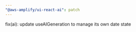 ```yaml
---
"@aws-amplify/ui-react-ai": patch
---
```


fix(ai): update useAIGeneration to manage its own date state
